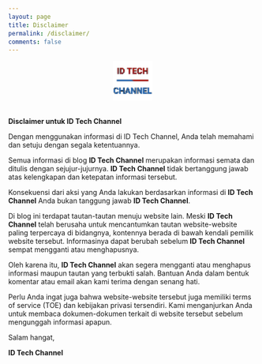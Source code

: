 ```yaml
---
layout: page
title: Disclaimer
permalink: /disclaimer/
comments: false
---
```


<!-- start post -->

<div class="separator" style="clear: both; text-align: center;"><a href="/assets/images/logo.png" imageanchor="1" style="margin-left: 1em; margin-right: 1em;"><img border="0" data-original-height="80" data-original-width="80" height="80" src="/assets/images/logo.png" official.png" width="80" /></a></div><br>
<p><b>Disclaimer untuk ID Tech Channel</b></p>
<p>Dengan menggunakan informasi di ID Tech Channel, Anda telah memahami dan setuju dengan segala ketentuannya.</p>
<p>Semua informasi di blog <b>ID Tech Channel</b> merupakan informasi semata dan ditulis dengan sejujur-jujurnya. <b>ID Tech Channel</b> tidak bertanggung jawab atas kelengkapan dan ketepatan informasi tersebut.</p>
<p>Konsekuensi dari aksi yang Anda lakukan berdasarkan informasi di <b>ID Tech Channel</b> Anda bukan tanggung jawab <b>ID Tech Channel</b>.</p>
<p>Di blog ini terdapat tautan-tautan menuju website lain. Meski <b>ID Tech Channel</b> telah berusaha untuk mencantumkan tautan website-website paling terpercaya di bidangnya, kontennya berada di bawah kendali pemilik website tersebut. Informasinya dapat berubah sebelum <b>ID Tech Channel</b> sempat mengganti atau menghapusnya.</p>
<p>Oleh karena itu, <b>ID Tech Channel</b> akan segera mengganti atau menghapus informasi maupun tautan yang terbukti salah. Bantuan Anda dalam bentuk komentar atau email akan kami terima dengan senang hati.</p>
<p>Perlu Anda ingat juga bahwa website-website tersebut juga memiliki terms of service (TOE) dan kebijakan privasi tersendiri. Kami menganjurkan Anda untuk membaca dokumen-dokumen terkait di website tersebut sebelum mengunggah informasi apapun.</p>
<p>Salam hangat,</p>
<p><b>ID Tech Channel</b></p>

<!-- end post -->